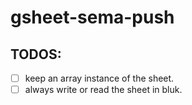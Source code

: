 # gsheet-sema-push

## TODOS:
- [ ] keep an array instance of the sheet.
- [ ] always write or read the sheet in bluk.